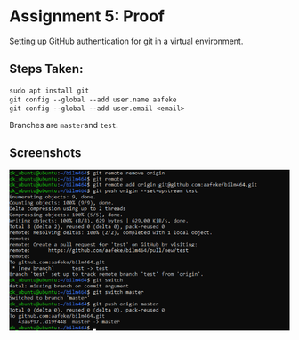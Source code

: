 # Assignment 5: Proof

Setting up GitHub authentication for git in a virtual environment.

## Steps Taken:
```
sudo apt install git
git config --global --add user.name aafeke
git config --global --add user.email <email>
```

Branches are `master`and `test`.
 
## Screenshots
![Bash output](img/img1.png)
